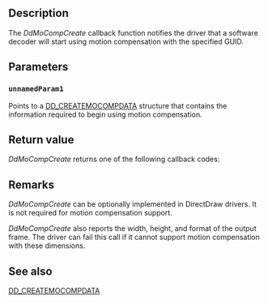 ## Description

The *DdMoCompCreate* callback function notifies the driver that a software decoder will start using motion compensation with the specified GUID.

## Parameters

### `unnamedParam1`

Points to a [DD_CREATEMOCOMPDATA](https://learn.microsoft.com/windows/desktop/api/ddrawint/ns-ddrawint-dd_createmocompdata) structure that contains the information required to begin using motion compensation.

## Return value

*DdMoCompCreate* returns one of the following callback codes:

## Remarks

*DdMoCompCreate* can be optionally implemented in DirectDraw drivers. It is not required for motion compensation support.

*DdMoCompCreate* also reports the width, height, and format of the output frame. The driver can fail this call if it cannot support motion compensation with these dimensions.

## See also

[DD_CREATEMOCOMPDATA](https://learn.microsoft.com/windows/desktop/api/ddrawint/ns-ddrawint-dd_createmocompdata)